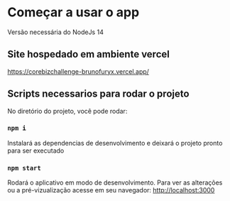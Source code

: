 # Começar a usar o app

Versão necessária do NodeJs 14

## Site hospedado em ambiente vercel

https://corebizchallenge-brunofuryx.vercel.app/

## Scripts necessarios para rodar o projeto

No diretório do projeto, você pode rodar:
### `npm i`
Instalará as dependencias de desenvolvimento e deixará o projeto pronto para ser executado

### `npm start`
Rodará o aplicativo em modo de desenvolvimento.
Para ver as alterações ou a pré-vizualização acesse em seu navegador: [http://localhost:3000](http://localhost:3000) 

